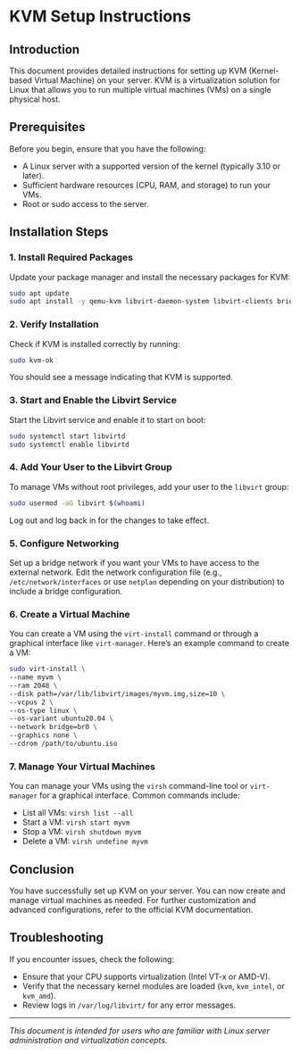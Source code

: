 # KVM Setup Instructions

## Introduction
This document provides detailed instructions for setting up KVM (Kernel-based Virtual Machine) on your server. KVM is a virtualization solution for Linux that allows you to run multiple virtual machines (VMs) on a single physical host.

## Prerequisites
Before you begin, ensure that you have the following:
- A Linux server with a supported version of the kernel (typically 3.10 or later).
- Sufficient hardware resources (CPU, RAM, and storage) to run your VMs.
- Root or sudo access to the server.

## Installation Steps

### 1. Install Required Packages
Update your package manager and install the necessary packages for KVM:

```bash
sudo apt update
sudo apt install -y qemu-kvm libvirt-daemon-system libvirt-clients bridge-utils
```

### 2. Verify Installation
Check if KVM is installed correctly by running:

```bash
sudo kvm-ok
```

You should see a message indicating that KVM is supported.

### 3. Start and Enable the Libvirt Service
Start the Libvirt service and enable it to start on boot:

```bash
sudo systemctl start libvirtd
sudo systemctl enable libvirtd
```

### 4. Add Your User to the Libvirt Group
To manage VMs without root privileges, add your user to the `libvirt` group:

```bash
sudo usermod -aG libvirt $(whoami)
```

Log out and log back in for the changes to take effect.

### 5. Configure Networking
Set up a bridge network if you want your VMs to have access to the external network. Edit the network configuration file (e.g., `/etc/network/interfaces` or use `netplan` depending on your distribution) to include a bridge configuration.

### 6. Create a Virtual Machine
You can create a VM using the `virt-install` command or through a graphical interface like `virt-manager`. Here’s an example command to create a VM:

```bash
sudo virt-install \
--name myvm \
--ram 2048 \
--disk path=/var/lib/libvirt/images/myvm.img,size=10 \
--vcpus 2 \
--os-type linux \
--os-variant ubuntu20.04 \
--network bridge=br0 \
--graphics none \
--cdrom /path/to/ubuntu.iso
```

### 7. Manage Your Virtual Machines
You can manage your VMs using the `virsh` command-line tool or `virt-manager` for a graphical interface. Common commands include:

- List all VMs: `virsh list --all`
- Start a VM: `virsh start myvm`
- Stop a VM: `virsh shutdown myvm`
- Delete a VM: `virsh undefine myvm`

## Conclusion
You have successfully set up KVM on your server. You can now create and manage virtual machines as needed. For further customization and advanced configurations, refer to the official KVM documentation.

## Troubleshooting
If you encounter issues, check the following:
- Ensure that your CPU supports virtualization (Intel VT-x or AMD-V).
- Verify that the necessary kernel modules are loaded (`kvm`, `kvm_intel`, or `kvm_amd`).
- Review logs in `/var/log/libvirt/` for any error messages.

---

*This document is intended for users who are familiar with Linux server administration and virtualization concepts.*